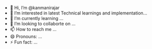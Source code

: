 - 👋 Hi, I’m @kanmanirajar
- 👀 I’m interested in latest Technical learnings and implementation...
- 🌱 I’m currently learning ...
- 💞️ I’m looking to collaborte on ...
- 📫 How to reach me ...
- 😄 Pronouns: ...
- ⚡ Fun fact: ...

<!---
kanmanirajar/kanmanirajar is a ✨ special ✨ repository because its `README.md` (this file) appears on your GitHub profile.
You can click the Preview link to take a look at your changes.
--->
